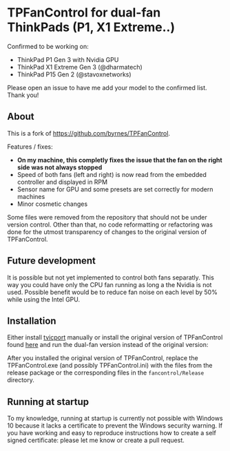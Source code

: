 # TPFanControl for dual-fan ThinkPads (P1, X1 Extreme..)

Confirmed to be working on:
- ThinkPad P1 Gen 3 with Nvidia GPU
- ThinkPad X1 Extreme Gen 3 (@dharmatech)
- ThinkPad P15 Gen 2 (@stavoxnetworks)

Please open an issue to have me add your model to the confirmed list. Thank you!

## About

This is a fork of https://github.com/byrnes/TPFanControl.

Features / fixes:

- **On my machine, this completly fixes the issue that the fan on the right side was not always stopped**
- Speed of both fans (left and right) is now read from the embedded controller and displayed in RPM
- Sensor name for GPU and some presets are set correctly for modern machines
- Minor cosmetic changes

Some files were removed from the repository that should not be under version control. Other than that, no code reformatting or refactoring was done for the utmost transparency of changes to the original version of TPFanControl.

## Future development
It is possible but not yet implemented to control both fans separatly. This way you could have only the CPU fan running as long a the Nvidia is not used. Possible benefit would be to reduce fan noise on each level by 50% while using the Intel GPU.

## Installation

Either install [tvicport](https://www.entechtaiwan.com/dev/port/index.shtm) manually or install the original version of TPFanControl found [here](https://sourceforge.net/projects/tp4xfancontrol/) and run the dual-fan version instead of the original version:

After you installed the original version of TPFanControl, replace the TPFanControl.exe (and possibly TPFanControl.ini) with the files from the release package or the corresponding files in the `fancontrol/Release` directory.

## Running at startup
To my knowledge, running at startup is currently not possible with Windows 10 because it lacks a certificate to prevent the Windows security warning. If you have working and easy to reproduce instructions how to create a self signed certificate: please let me know or create a pull request.
